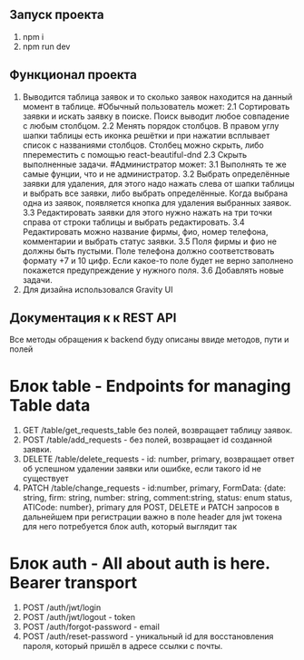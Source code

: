 ## Запуск проекта
1. npm i
2. npm run dev

## Функционал проекта
1. Выводится таблица заявок и то сколько заявок находится на данный момент в таблице.
#Обычный пользователь может:
  2.1 Сортировать заявки и искать заявку в поиске. Поиск выводит любое совпадение с любым столбцом.
  2.2 Менять порядок столбцов. В правом углу шапки таблицы есть иконка решётки и при нажатии всплывает список с названиями столбцов. Столбец можно скрыть, либо ппереместить с помощью react-beautiful-dnd
  2.3 Скрыть выполненные задачи.
#Администратор может:
  3.1 Выполнять те же самые фунции, что и не администратор.
  3.2 Выбрать определённые заявки для удаления, для этого надо нажать слева от шапки таблицы и выбрать все заявки, либо выбрать определённые. Когда выбрана одна из заявок, появляется кнопка для удаления выбранных заявок.
  3.3 Редактировать заявки для этого нужно нажать на три точки справа от строки таблицы и выбрать редактировать.
  3.4 Редактировать можно название фирмы, фио, номер телефона, комментарии и выбрать статус заявки.
  3.5 Поля фирмы и фио не должны быть пустыми. Поле телефона должно соответствовать формату +7 и 10 цифр. Если какое-то поле будет не верно заполнено покажется предупреждение у нужного поля.
  3.6 Добавлять новые задачи.
4. Для дизайна использовался Gravity UI

## Документация к к REST API
Все методы обращения к backend буду описаны ввиде методов, пути и полей
# Блок table - Endpoints for managing Table data
1. GET /table/get_requests_table без полей, возвращает таблицу заявок.
2. POST /table/add_requests - без полей, возвращает id созданной заявки.
3. DELETE /table/delete_requests - id: number, primary, возвращает ответ об успешном удалении заявки или ошибке, если такого id не существует
4. PATCH /table/change_requests - id:number, primary, FormData: {date: string, firm: string, number: string, comment:string, status: enum status, ATICode: number}, primary
для POST, DELETE и PATCH запросов в дальнейшем при регистрации важно в поле header для jwt токена для него потребуется блок auth, который выглядит так
# Блок auth - All about auth is here. Bearer transport
1. POST /auth/jwt/login
2. POST /auth/jwt/logout - token
3. POST /auth/forgot-password - email
4. POST /auth/reset-password - уникальный id для восстановления пароля, который пришёл в адресе ссылки с почты.
